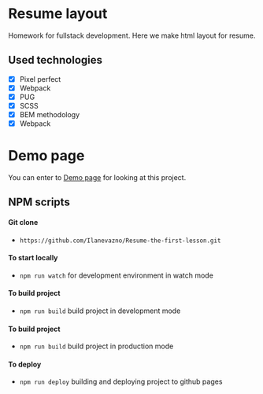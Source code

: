 # Resume layout
Homework for fullstack development. Here we make html layout for resume. 
## Used technologies
- [x] Pixel perfect
- [x] Webpack
- [x] PUG
- [x] SCSS
- [x] BEM methodology
- [x] Webpack

# Demo page
You can enter to [Demo page](https://ilanevazno.github.io/Resume-the-first-lesson/ "Demo page") for looking at this project.

## NPM scripts

#### Git clone
- ```https://github.com/Ilanevazno/Resume-the-first-lesson.git```

#### To start locally 
- ```npm run watch``` for development environment in watch mode

#### To build project 
- ```npm run build``` build project in development mode

#### To build project 
- ```npm run build``` build project in production mode

#### To deploy
- ```npm run deploy``` building and deploying project to github pages

